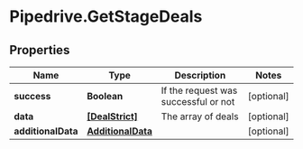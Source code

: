 # Pipedrive.GetStageDeals

## Properties

Name | Type | Description | Notes
------------ | ------------- | ------------- | -------------
**success** | **Boolean** | If the request was successful or not | [optional] 
**data** | [**[DealStrict]**](DealStrict.md) | The array of deals | [optional] 
**additionalData** | [**AdditionalData**](AdditionalData.md) |  | [optional] 


